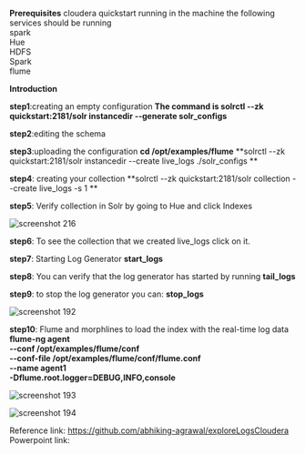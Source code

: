 **Prerequisites**
cloudera quickstart running in the machine
the following services should be running <br/>
spark <br/> 
Hue <br/>
HDFS <br/>
Spark <br/>
flume <br/>

**Introduction**

**step1**:creating an empty configuration
**The command is solrctl --zk quickstart:2181/solr instancedir --generate solr_configs**

 
**step2**:editing the schema

 **step3**:uploading the configuration
  **cd /opt/examples/flume**
 **solrctl --zk quickstart:2181/solr instancedir --create live_logs ./solr_configs **

**step4**: creating your collection
 **solrctl --zk quickstart:2181/solr collection --create live_logs -s 1 **
 
  **step5**: Verify  collection in Solr by going to Hue and click Indexes

![screenshot 216](https://user-images.githubusercontent.com/31742627/48086158-c54e9780-e1c1-11e8-9ba3-7ec7e0e1e24d.png)

**step6**: To see the collection that we created live_logs click on it.

**step7**: Starting  Log Generator
**start_logs**

**step8**: You can verify that the log generator has started by running 
**tail_logs**

**step9**: to stop the log generator you can: 
**stop_logs**

![screenshot 192](https://user-images.githubusercontent.com/31742627/48085738-bca99180-e1c0-11e8-83eb-6907cf9e104d.png)


**step10**: Flume and morphlines to load the index with the real-time log data
       **flume-ng agent \
                        --conf /opt/examples/flume/conf \
                        --conf-file /opt/examples/flume/conf/flume.conf \
                        --name agent1 \
                        -Dflume.root.logger=DEBUG,INFO,console**

![screenshot 193](https://user-images.githubusercontent.com/31742627/48085997-612bd380-e1c1-11e8-812f-0f67bd262319.png)

![screenshot 194](https://user-images.githubusercontent.com/31742627/48086073-920c0880-e1c1-11e8-9614-06135f1c412f.png)


Reference link: https://github.com/abhiking-agrawal/exploreLogsCloudera
Powerpoint link: 
